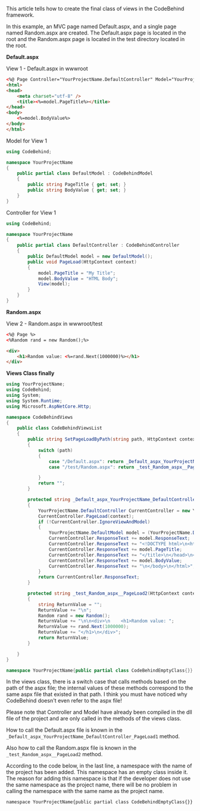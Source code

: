 This article tells how to create the final class of views in the CodeBehind framework.

In this example, an MVC page named Default.aspx, and a single page named Random.aspx are created. The Default.aspx page is located in the root and the Random.aspx page is located in the test directory located in the root.

**Default.aspx**

View 1 - Default.aspx in wwwroot
```aspx
<%@ Page Controller="YourProjectName.DefaultController" Model="YourProjectName.DefaultModel" %><!DOCTYPE html>
<html>
<head>
    <meta charset="utf-8" />
    <title><%=model.PageTitle%></title>
</head>
<body>
    <%=model.BodyValue%>
</body>
</html>
```

Model for View 1
```csharp
using CodeBehind;

namespace YourProjectName
{
    public partial class DefaultModel : CodeBehindModel
    {
        public string PageTitle { get; set; }
        public string BodyValue { get; set; }
    }
}
```

Controller for View 1
```csharp
using CodeBehind;

namespace YourProjectName
{
    public partial class DefaultController : CodeBehindController
    {
        public DefaultModel model = new DefaultModel();
        public void PageLoad(HttpContext context)
        {
            model.PageTitle = "My Title";
            model.BodyValue = "HTML Body";
            View(model);
        }
    }
}
```

**Random.aspx**

View 2 - Random.aspx in wwwroot/test
```aspx
<%@ Page %>
<%Random rand = new Random();%>

<div>
    <h1>Random value: <%=rand.Next(1000000)%></h1>
</div>
```

**Views Class finally**
```csharp
using YourProjectName;
using CodeBehind;
using System;
using System.Runtime;
using Microsoft.AspNetCore.Http;

namespace CodeBehindViews
{
    public class CodeBehindViewsList
    {
        public string SetPageLoadByPath(string path, HttpContext context)
        {
            switch (path)
            {
                case "/Default.aspx": return _Default_aspx_YourProjectName_DefaultController_PageLoad1(context);
                case "/test/Random.aspx": return _test_Random_aspx__PageLoad2(context);

            }
            return "";
        }

        protected string _Default_aspx_YourProjectName_DefaultController_PageLoad1(HttpContext context)
        {
            YourProjectName.DefaultController CurrentController = new YourProjectName.DefaultController();
            CurrentController.PageLoad(context);
            if (!CurrentController.IgnoreViewAndModel)
            {
                YourProjectName.DefaultModel model = (YourProjectName.DefaultModel)CurrentController.CodeBehindModel;
                CurrentController.ResponseText += model.ResponseText;
                CurrentController.ResponseText += "<!DOCTYPE html>\n<html>\n<head>\n    <meta charset=\"utf-8\" />\n    <title>";
                CurrentController.ResponseText += model.PageTitle;
                CurrentController.ResponseText += "</title>\n</head>\n<body>\n    ";
                CurrentController.ResponseText += model.BodyValue;
                CurrentController.ResponseText += "\n</body>\n</html>";
            }
            return CurrentController.ResponseText;
        }

        protected string _test_Random_aspx__PageLoad2(HttpContext context)
        {
            string ReturnValue = "";
            ReturnValue += "\n";
            Random rand = new Random();
            ReturnValue += "\n\n<div>\n    <h1>Random value: ";
            ReturnValue += rand.Next(1000000);
            ReturnValue += "</h1>\n</div>";
            return ReturnValue;
        }

    }
}

namespace YourProjectName{public partial class CodeBehindEmptyClass{}}
```

In the views class, there is a switch case that calls methods based on the path of the aspx file; the internal values of these methods correspond to the same aspx file that existed in that path.
I think you must have noticed why CodeBehind doesn't even refer to the aspx file!

Please note that Controller and Model have already been compiled in the dll file of the project and are only called in the methods of the views class.

How to call the Default.aspx file is known in the `_Default_aspx_YourProjectName_DefaultController_PageLoad1` method.

Also how to call the Random.aspx file is known in the `_test_Random_aspx__PageLoad2` method.

According to the code below, in the last line, a namespace with the name of the project has been added. This namespace has an empty class inside it. The reason for adding this namespace is that if the developer does not use the same namespace as the project name, there will be no problem in calling the namespace with the same name as the project name.

`namespace YourProjectName{public partial class CodeBehindEmptyClass{}}`
